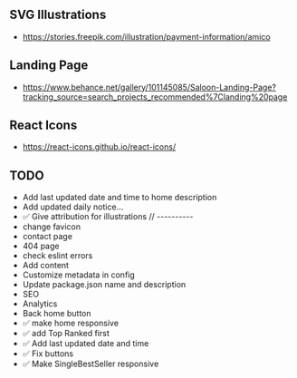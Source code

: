 ## SVG Illustrations

- https://stories.freepik.com/illustration/payment-information/amico

## Landing Page

- https://www.behance.net/gallery/101145085/Saloon-Landing-Page?tracking_source=search_projects_recommended%7Clanding%20page

## React Icons

- https://react-icons.github.io/react-icons/

## TODO

- Add last updated date and time to home description
- Add updated daily notice...
- ✅ Give attribution for illustrations
  // ----------
- change favicon
- contact page
- 404 page
- check eslint errors
- Add content
- Customize metadata in config
- Update package.json name and description
- SEO
- Analytics
- Back home button
- ✅ make home responsive
- ✅ add Top Ranked first
- ✅ Add last updated date and time
- ✅ Fix buttons
- ✅ Make SingleBestSeller responsive
